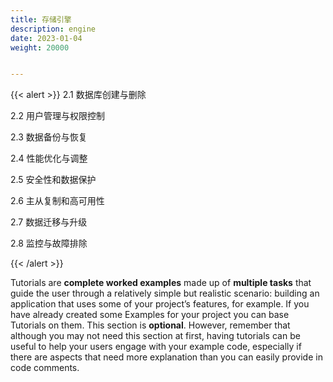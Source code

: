 ```yaml
---
title: 存储引擎
description: engine
date: 2023-01-04
weight: 20000


---
```


{{< alert >}}
2.1 数据库创建与删除

2.2 用户管理与权限控制

2.3 数据备份与恢复

2.4 性能优化与调整

2.5 安全性和数据保护

2.6 主从复制和高可用性

2.7 数据迁移与升级

2.8 监控与故障排除

{{< /alert >}}

Tutorials are **complete worked examples** made up of **multiple tasks** that guide the user through a relatively simple but realistic scenario: building an application that uses some of your project’s features, for example. If you have already created some Examples for your project you can base Tutorials on them. This section is **optional**. However, remember that although you may not need this section at first, having tutorials can be useful to help your users engage with your example code, especially if there are aspects that need more explanation than you can easily provide in code comments.

